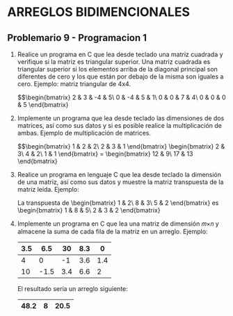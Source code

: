 # ARREGLOS BIDIMENCIONALES
## Problemario 9 - Programacion 1

 1. Realice un programa en C que lea desde teclado una matriz cuadrada y verifique si la matriz es triangular superior. Una matriz cuadrada es triangular superior si los elementos arriba de la diagonal principal son diferentes de cero y los que están por debajo de la misma son iguales a cero.
Ejemplo: matriz triangular de 4x4.

	$$\begin{bmatrix}
	2 & 3 & -4 & 5\\ 
	0 & -4 & 5 & 1\\ 
	0 & 0 & 7 & 4\\ 
	0 & 0 & 0 & 5
	\end{bmatrix}




2. Implemente un programa que lea desde teclado las dimensiones de dos matrices, así como sus datos y si es posible realice la multiplicación de ambas. Ejemplo de multiplicación de matrices.

	$$\begin{bmatrix}
	1 & 2 & 2\\ 
	2 & 3 & 1
	\end{bmatrix}
	\begin{bmatrix}
	2 & 3\\ 
	4 & 2\\ 
	1 & 1
	\end{bmatrix} =
	\begin{bmatrix}
	12 & 9\\ 
	17 & 13
	\end{bmatrix}

3. Realice un programa en lenguaje C que lea desde teclado la dimensión de una matriz, así como sus datos y muestre la matriz transpuesta de la matriz leída.
Ejemplo:

	La transpuesta de \begin{bmatrix}
	1 & 2\\ 
	8 & 3\\ 
	5 & 2
	\end{bmatrix} es \begin{bmatrix}
	1 & 8 & 5\\ 
	2 & 3 & 2
	\end{bmatrix}

4. Implemente un programa en C que lea una matriz de dimensión 𝑚×𝑛 y almacene la suma de cada fila de la matriz en un arreglo. 
Ejemplo:

	|3.5| 6.5 | 30 |8.3| 0 |
	|---|---|---|---|---|
	| 4 | 0 | -1 |3.6 |1.4|
	|10|-1.5|3.4|6.6|2|

	El resultado sería un arreglo siguiente:

	|48.2| 8 |20.5|
	|---|---|---|

